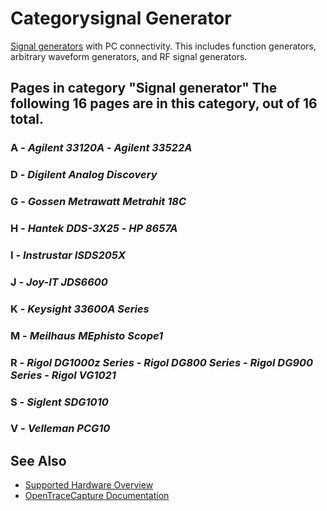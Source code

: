# Categorysignal Generator
[Signal generators](https://en.wikipedia.org/wiki/Signal_generator) with PC connectivity. This includes function generators, arbitrary waveform generators, and RF signal generators.
## Pages in category "Signal generator" The following 16 pages are in this category, out of 16 total.
### A \- *Agilent 33120A* \- *Agilent 33522A*
### D \- *Digilent Analog Discovery*
### G \- *Gossen Metrawatt Metrahit 18C*
### H \- *Hantek DDS-3X25* \- *HP 8657A*
### I \- *Instrustar ISDS205X*
### J \- *Joy-IT JDS6600*
### K \- *Keysight 33600A Series*
### M \- *Meilhaus MEphisto Scope1*
### R \- *Rigol DG1000z Series* \- *Rigol DG800 Series* \- *Rigol DG900 Series* \- *Rigol VG1021*
### S \- *Siglent SDG1010*
### V \- *Velleman PCG10*
## See Also
- [Supported Hardware Overview](../supported-hardware.md)
- [OpenTraceCapture Documentation](../../opentracecapture/overview.md)
